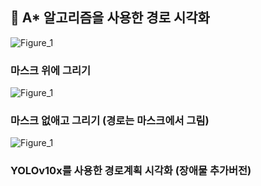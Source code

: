 ## 📖 A* 알고리즘을 사용한 경로 시각화

![Figure_1](https://github.com/user-attachments/assets/8e1160ef-d83c-4f3f-a608-133ee8e98ea0)
### 마스크 위에 그리기

![Figure_1](https://github.com/user-attachments/assets/2eb80007-5bdd-44ef-be03-d59e17b45d75)
### 마스크 없애고 그리기 (경로는 마스크에서 그림)

![Figure_1](https://github.com/user-attachments/assets/d16458db-5007-4f12-8b35-5055c109b2f1)
### YOLOv10x를 사용한 경로계획 시각화 (장애물 추가버전)
